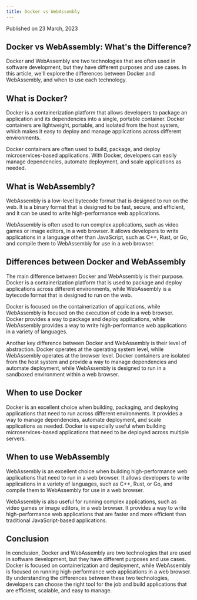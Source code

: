 ```yaml
---
title: Docker vs WebAssembly
---
```


Published on 23 March, 2023

## Docker vs WebAssembly: What's the Difference?

Docker and WebAssembly are two technologies that are often used in software development, but they have different purposes and use cases. In this article, we'll explore the differences between Docker and WebAssembly, and when to use each technology.

## What is Docker?

Docker is a containerization platform that allows developers to package an application and its dependencies into a single, portable container. Docker containers are lightweight, portable, and isolated from the host system, which makes it easy to deploy and manage applications across different environments.

Docker containers are often used to build, package, and deploy microservices-based applications. With Docker, developers can easily manage dependencies, automate deployment, and scale applications as needed.

## What is WebAssembly?

WebAssembly is a low-level bytecode format that is designed to run on the web. It is a binary format that is designed to be fast, secure, and efficient, and it can be used to write high-performance web applications.

WebAssembly is often used to run complex applications, such as video games or image editors, in a web browser. It allows developers to write applications in a language other than JavaScript, such as C++, Rust, or Go, and compile them to WebAssembly for use in a web browser.

## Differences between Docker and WebAssembly

The main difference between Docker and WebAssembly is their purpose. Docker is a containerization platform that is used to package and deploy applications across different environments, while WebAssembly is a bytecode format that is designed to run on the web.

Docker is focused on the containerization of applications, while WebAssembly is focused on the execution of code in a web browser. Docker provides a way to package and deploy applications, while WebAssembly provides a way to write high-performance web applications in a variety of languages.

Another key difference between Docker and WebAssembly is their level of abstraction. Docker operates at the operating system level, while WebAssembly operates at the browser level. Docker containers are isolated from the host system and provide a way to manage dependencies and automate deployment, while WebAssembly is designed to run in a sandboxed environment within a web browser.

## When to use Docker

Docker is an excellent choice when building, packaging, and deploying applications that need to run across different environments. It provides a way to manage dependencies, automate deployment, and scale applications as needed. Docker is especially useful when building microservices-based applications that need to be deployed across multiple servers.

## When to use WebAssembly

WebAssembly is an excellent choice when building high-performance web applications that need to run in a web browser. It allows developers to write applications in a variety of languages, such as C++, Rust, or Go, and compile them to WebAssembly for use in a web browser.

WebAssembly is also useful for running complex applications, such as video games or image editors, in a web browser. It provides a way to write high-performance web applications that are faster and more efficient than traditional JavaScript-based applications.

## Conclusion

In conclusion, Docker and WebAssembly are two technologies that are used in software development, but they have different purposes and use cases. Docker is focused on containerization and deployment, while WebAssembly is focused on running high-performance web applications in a web browser. By understanding the differences between these two technologies, developers can choose the right tool for the job and build applications that are efficient, scalable, and easy to manage.
